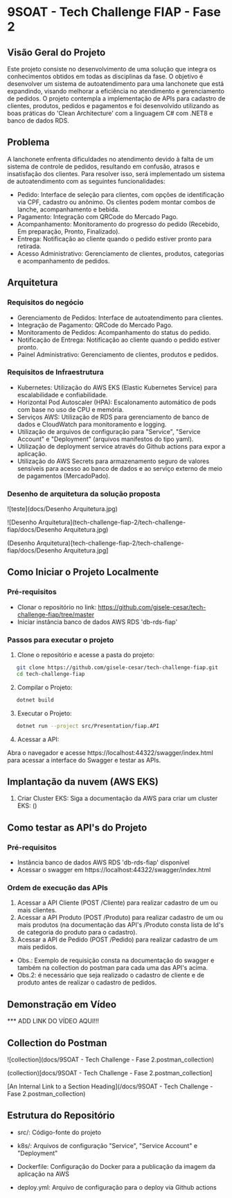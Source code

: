 # 9SOAT - Tech Challenge FIAP - Fase 2

## Visão Geral do Projeto

Este projeto consiste no desenvolvimento de uma solução que integra os conhecimentos obtidos em todas as disciplinas da fase. O objetivo é desenvolver um sistema de autoatendimento para uma lanchonete que está expandindo, visando melhorar a eficiência no atendimento e gerenciamento de pedidos.
O projeto contempla a implementação de APIs para cadastro de clientes, produtos, pedidos e pagamentos e foi desenvolvido utilizando as boas práticas do 'Clean Architecture' com a linguagem C# com .NET8 e banco de dados RDS.

## Problema

A lanchonete enfrenta dificuldades no atendimento devido à falta de um sistema de controle de pedidos, resultando em confusão, atrasos e insatisfação dos clientes. Para resolver isso, será implementado um sistema de autoatendimento com as seguintes funcionalidades:

 - Pedido: Interface de seleção para clientes, com opções de identificação via CPF, cadastro ou anônimo. Os clientes podem montar combos de lanche, acompanhamento e bebida.
 - Pagamento: Integração com QRCode do Mercado Pago.
 - Acompanhamento: Monitoramento do progresso do pedido (Recebido, Em preparação, Pronto, Finalizado).
 - Entrega: Notificação ao cliente quando o pedido estiver pronto para retirada.
 - Acesso Administrativo: Gerenciamento de clientes, produtos, categorias e acompanhamento de pedidos.

 ## Arquitetura

 ### Requisitos do negócio

 - Gerenciamento de Pedidos: Interface de autoatendimento para clientes.
 - Integração de Pagamento: QRCode do Mercado Pago.
 - Monitoramento de Pedidos: Acompanhamento do status do pedido.
 - Notificação de Entrega: Notificação ao cliente quando o pedido estiver pronto.
 - Painel Administrativo: Gerenciamento de clientes, produtos e pedidos.

 ### Requisitos de Infraestrutura

 - Kubernetes: Utilização do AWS EKS (Elastic Kubernetes Service) para escalabilidade e confiabilidade.
 - Horizontal Pod Autoscaler (HPA): Escalonamento automático de pods com base no uso de CPU e memória.
 - Serviços AWS: Utilização de RDS para gerenciamento de banco de dados e CloudWatch para monitoramento e logging.
 - Utilização de arquivos de configuração para "Service", "Service Account" e "Deployment" (arquivos manifestos do tipo yaml).
 - Utilização de deployment service através do Github actions para expor a aplicação.
 - Utilização do AWS Secrets para armazenamento seguro de valores sensíveis para acesso ao banco de dados e ao serviço externo de meio de pagamentos (MercadoPado). 

 ### Desenho de arquitetura da solução proposta

![teste](docs/Desenho Arquitetura.jpg)

![Desenho Arquitetura](tech-challenge-fiap-2/tech-challenge-fiap/docs/Desenho Arquitetura.jpg)


 (Desenho Arquitetura)[tech-challenge-fiap-2/tech-challenge-fiap/docs/Desenho Arquitetura.jpg]


## Como Iniciar o Projeto Localmente

### Pré-requisitos

- Clonar o repositório no link: https://github.com/gisele-cesar/tech-challenge-fiap/tree/master
- Iniciar instância banco de dados AWS RDS 'db-rds-fiap'

### Passos para executar o projeto

1. Clone o repositório e acesse a pasta do projeto:

```bash
   git clone https://github.com/gisele-cesar/tech-challenge-fiap.git
   cd tech-challenge-fiap
```

2. Compilar o Projeto:

```bash
   dotnet build
```
3. Executar o Projeto:

```bash
   dotnet run --project src/Presentation/fiap.API
```

4.	Acessar a API:
   
   Abra o navegador e acesse https://localhost:44322/swagger/index.html para acessar a interface do Swagger e testar as APIs.

## Implantação da nuvem (AWS EKS)

1. Criar Cluster EKS: Siga a documentação da AWS para criar um cluster EKS: ()

## Como testar as API's do Projeto

### Pré-requisitos

- Instância banco de dados AWS RDS 'db-rds-fiap' disponível
- Acessar o swagger em https://localhost:44322/swagger/index.html 

### Ordem de execução das APIs

1. Acessar a API Cliente (POST /Cliente) para realizar cadastro de um ou mais clientes.
2. Acessar a API Produto (POST /Produto) para realizar cadastro de um ou mais produtos (na documentação das API's /Produto consta lista de Id's de categoria do produto para o cadastro).
3. Acessar a API de Pedido (POST /Pedido) para realizar cadastro de um mais pedidos.

- Obs.: Exemplo de requisição consta na documentação do swagger e também na collection do postman para cada uma das API's acima.
- Obs.2: é necessário que seja realizado o cadastro de cliente e de produto antes de realizar o cadastro de pedidos.

## Demonstração em Vídeo

*** ADD LINK DO VÍDEO AQUI!!!

## Collection do Postman

![collection](docs/9SOAT -  Tech Challenge - Fase 2.postman_collection)

(collection)[docs/9SOAT -  Tech Challenge - Fase 2.postman_collection]

[An Internal Link to a Section Heading](/docs/9SOAT - Tech Challenge - Fase 2.postman_collection)

## Estrutura do Repositório

 - src/: Código-fonte do projeto

 - k8s/: Arquivos de configuração "Service", "Service Account" e "Deployment"

 - Dockerfile: Configuração do Docker para a publicação da imagem da aplicação na AWS

 - deploy.yml: Arquivo de configuração para o deploy via Github actions

